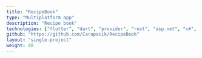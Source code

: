 ```yaml
---
title: "RecipeBook"
type: "Multiplatform app"
description: "Recipe book"
technologies: ["flutter", "dart", "provider", "rest", "asp.net", "c#", "postgresql"]
github: "https://github.com/Carapacik/RecipeBook"
layout: "single-project"
weight: 48
---
```

